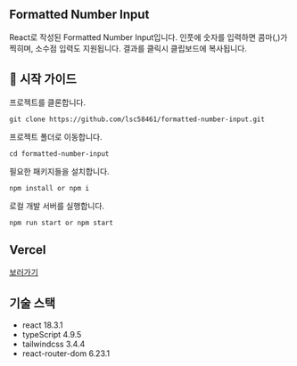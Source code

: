 ## Formatted Number Input

React로 작성된 Formatted Number Input입니다. 인풋에 숫자를 입력하면 콤마(,)가 찍히며, 소수점 입력도 지원됩니다. 결과를 클릭시 클립보드에 복사됩니다.

## 🚀 시작 가이드

프로젝트를 클론합니다.

```shell
git clone https://github.com/lsc58461/formatted-number-input.git
```

프로젝트 폴더로 이동합니다.

```shell
cd formatted-number-input
```

필요한 패키지들을 설치합니다.

```shell
npm install or npm i
```

로컬 개발 서버를 실행합니다.

```shell
npm run start or npm start
```

## Vercel

[보러가기](https://formatted-number-input.vercel.app/)

## 기술 스택

- react 18.3.1
- typeScript 4.9.5
- tailwindcss 3.4.4
- react-router-dom 6.23.1
